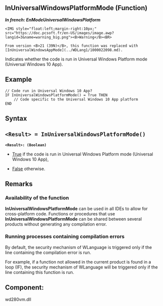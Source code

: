 


## InUniversalWindowsPlatformMode (Function)

***In french: EnModeUniversalWindowsPlatform***

<DIV class="specObsolete">
	<IMG style="float:left;margin-right:10px;" src="https://doc.pcsoft.fr/en-US/images/image.awp?langid=3&name=warning_big.png"><B>Warning</B><BR>
	From version <B>21 (39N)</B>, this function was replaced with [InUniversalWindowsAppMode](../WDLang1/1000022098.md). 
</DIV><a name="XUse"></a>
<a name="Use"></a>
<a name="description"></a>
Indicates whether the code is run in Universal Windows Platform mode (Universal Windows 10 App).
<a name="Example1"></a>
<a name="sample_code"></a>

## Example


```wl
// Code run in Universal Windows 10 App? 
IF InUniversalWindowsPlatformMode() = True THEN
	// Code specific to the Universal Windows 10 App platform 
END
```

<a name="XSYNTAX"></a>

## Syntax
<a name="SYNTAX1"></a>

`<Result> = InUniversalWindowsPlatformMode()`
---

**`<Result>: (Boolean)`**



- <u><u><u><u>True</u></u></u></u> if the code is run in Universal Windows Platform mode (Universal Windows 10 App), 

- <u><u><u><u>False</u></u></u></u> otherwise. 






<a name="NOTE0"></a>
<a name="NOTE0_1"></a>

## Remarks


### Availability of the function
<a name="availability_the_function_ELTPARAGRAPHE000170"></a>

**InUniversalWindowsPlatformMode** can be used in all IDEs to allow for cross-platform code. Functions or procedures that use **InUniversalWindowsPlatformMode** can be shared between several products without generating any compilation error.
<a name="NOTE0_2"></a>


### Running processes containing compilation errors
<a name="running_processes_containing_compilation_errors_ELTPARAGRAPHE000184"></a>

By default, the security mechanism of WLanguage is triggered only if the line containing the compilation error is run.

For example, if a function not allowed in the current product is found in a loop (IF), the security mechanism of WLanguage will be triggered only if the line containing this function is run.

<a name="XComponent"></a>

## Component:
wd280vm.dll
